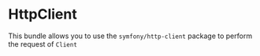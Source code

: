 # HttpClient

This bundle allows you to use the `symfony/http-client` package to perform the request of `Client`
